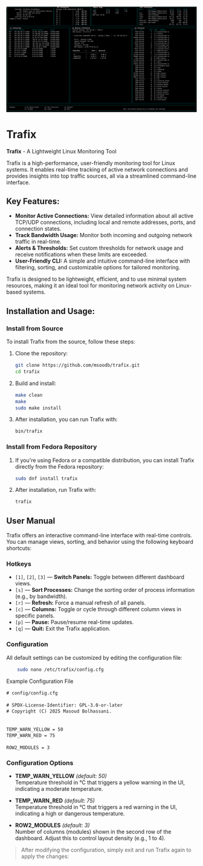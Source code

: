 <!-- SPDX-License-Identifier: GPL-3.0-or-later -->
<!-- Copyright (C) 2025 Masoud Bolhassani -->

![Trafix Dashboard](./trafix.png)

# Trafix

**Trafix** - A Lightweight Linux Monitoring Tool

Trafix is a high-performance, user-friendly monitoring tool for Linux systems. It enables real-time tracking of active network connections and provides insights into top traffic sources, all via a streamlined command-line interface.

## Key Features:

- **Monitor Active Connections:** View detailed information about all active TCP/UDP connections, including local and remote addresses, ports, and connection states.
- **Track Bandwidth Usage:** Monitor both incoming and outgoing network traffic in real-time.
- **Alerts & Thresholds:** Set custom thresholds for network usage and receive notifications when these limits are exceeded.
- **User-Friendly CLI:** A simple and intuitive command-line interface with filtering, sorting, and customizable options for tailored monitoring.

Trafix is designed to be lightweight, efficient, and to use minimal system resources, making it an ideal tool for monitoring network activity on Linux-based systems.

## Installation and Usage:

### Install from Source

To install Trafix from the source, follow these steps:

1. Clone the repository:

    ```sh
    git clone https://github.com/msoodb/trafix.git
    cd trafix
    ```

2. Build and install:

    ```sh
    make clean
    make
    sudo make install
    ```

3. After installation, you can run Trafix with:

    ```sh
    bin/trafix
    ```

### Install from Fedora Repository

1. If you're using Fedora or a compatible distribution, you can install Trafix directly from the Fedora repository:

	```sh
	sudo dnf install trafix
	```

2. After installation, run Trafix with:
	```sh
	trafix
	```

## User Manual

Trafix offers an interactive command-line interface with real-time controls. You can manage views, sorting, and behavior using the following keyboard shortcuts:

### Hotkeys

- `[1]`, `[2]`, `[3]` — **Switch Panels:** Toggle between different dashboard views.
- `[s]` — **Sort Processes:** Change the sorting order of process information (e.g., by bandwidth).
- `[r]` — **Refresh:** Force a manual refresh of all panels.
- `[c]` — **Columns:** Toggle or cycle through different column views in specific panels.
- `[p]` — **Pause:** Pause/resume real-time updates.
- `[q]` — **Quit:** Exit the Trafix application.

### Configuration

All default settings can be customized by editing the configuration file:

```sh
	sudo nano /etc/trafix/config.cfg
```

Example Configuration File
```
# config/config.cfg

# SPDX-License-Identifier: GPL-3.0-or-later
# Copyright (C) 2025 Masoud Bolhassani.


TEMP_WARN_YELLOW = 50
TEMP_WARN_RED = 75

ROW2_MODULES = 3
```

### Configuration Options

- **TEMP_WARN_YELLOW** *(default: 50)*  
  Temperature threshold in °C that triggers a yellow warning in the UI, indicating a moderate temperature.

- **TEMP_WARN_RED** *(default: 75)*  
  Temperature threshold in °C that triggers a red warning in the UI, indicating a high or dangerous temperature.

- **ROW2_MODULES** *(default: 3)*  
  Number of columns (modules) shown in the second row of the dashboard. Adjust this to control layout density (e.g., 1 to 4).

> After modifying the configuration, simply exit and run Trafix again to apply the changes:

